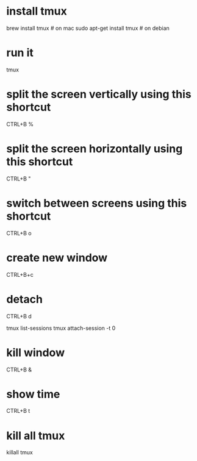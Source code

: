 # install tmux
brew install tmux          # on mac
sudo apt-get install tmux  # on debian

# run it
tmux

# split the screen vertically using this shortcut
CTRL+B %

# split the screen horizontally using this shortcut
CTRL+B "

# switch between screens using this shortcut
CTRL+B o

# create new window
CTRL+B+c

# detach
CTRL+B d

tmux list-sessions
tmux attach-session -t 0

# kill window
CTRL+B & 

# show time
CTRL+B t

# kill all tmux
killall tmux